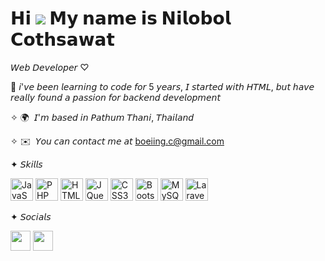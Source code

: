 # 𝗛𝗶 ![](https://user-images.githubusercontent.com/18350557/176309783-0785949b-9127-417c-8b55-ab5a4333674e.gif) 𝗠𝘆 𝗻𝗮𝗺𝗲 𝗶𝘀 𝗡𝗶𝗹𝗼𝗯𝗼𝗹 𝗖𝗼𝘁𝗵𝘀𝗮𝘄𝗮𝘁

𝘞𝘦𝘣 𝘋𝘦𝘷𝘦𝘭𝘰𝘱𝘦𝘳 ♡

🌱 𝘪'𝘷𝘦 𝘣𝘦𝘦𝘯 𝘭𝘦𝘢𝘳𝘯𝘪𝘯𝘨 𝘵𝘰 𝘤𝘰𝘥𝘦 𝘧𝘰𝘳 5 𝘺𝘦𝘢𝘳𝘴, 𝘐 𝘴𝘵𝘢𝘳𝘵𝘦𝘥 𝘸𝘪𝘵𝘩 𝘏𝘛𝘔𝘓, 𝘣𝘶𝘵 𝘩𝘢𝘷𝘦 𝘳𝘦𝘢𝘭𝘭𝘺 𝘧𝘰𝘶𝘯𝘥 𝘢 𝘱𝘢𝘴𝘴𝘪𝘰𝘯 𝘧𝘰𝘳 𝘣𝘢𝘤𝘬𝘦𝘯𝘥 𝘥𝘦𝘷𝘦𝘭𝘰𝘱𝘮𝘦𝘯𝘵

✧ 🌍  𝘐'𝘮 𝘣𝘢𝘴𝘦𝘥 𝘪𝘯 𝘗𝘢𝘵𝘩𝘶𝘮 𝘛𝘩𝘢𝘯𝘪, 𝘛𝘩𝘢𝘪𝘭𝘢𝘯𝘥

✧ ✉️  𝘠𝘰𝘶 𝘤𝘢𝘯 𝘤𝘰𝘯𝘵𝘢𝘤𝘵 𝘮𝘦 𝘢𝘵 [boeiing.c@gmail.com](mailto:boeiing.c@gmail.com) 

✦ 𝘚𝘬𝘪𝘭𝘭𝘴
<p align="left">
<a href="https://developer.mozilla.org/en-US/docs/Web/JavaScript" target="_blank" rel="noreferrer"><img src="https://raw.githubusercontent.com/danielcranney/readme-generator/main/public/icons/skills/javascript-colored.svg" width="36" height="36" alt="JavaScript" /></a>
<a href="https://www.php.net/" target="_blank" rel="noreferrer"><img src="https://raw.githubusercontent.com/danielcranney/readme-generator/main/public/icons/skills/php-colored.svg" width="36" height="36" alt="PHP" /></a>
<a href="https://developer.mozilla.org/en-US/docs/Glossary/HTML5" target="_blank" rel="noreferrer"><img src="https://raw.githubusercontent.com/danielcranney/readme-generator/main/public/icons/skills/html5-colored.svg" width="36" height="36" alt="HTML5" /></a>
<a href="https://jquery.com/" target="_blank" rel="noreferrer"><img src="https://raw.githubusercontent.com/danielcranney/readme-generator/main/public/icons/skills/jquery-colored.svg" width="36" height="36" alt="JQuery" /></a>
<a href="https://www.w3.org/TR/CSS/#css" target="_blank" rel="noreferrer"><img src="https://raw.githubusercontent.com/danielcranney/readme-generator/main/public/icons/skills/css3-colored.svg" width="36" height="36" alt="CSS3" /></a>
<a href="https://getbootstrap.com/" target="_blank" rel="noreferrer"><img src="https://raw.githubusercontent.com/danielcranney/readme-generator/main/public/icons/skills/bootstrap-colored.svg" width="36" height="36" alt="Bootstrap" /></a>
<a href="https://www.mysql.com/" target="_blank" rel="noreferrer"><img src="https://raw.githubusercontent.com/danielcranney/readme-generator/main/public/icons/skills/mysql-colored.svg" width="36" height="36" alt="MySQL" /></a>
<a href="https://laravel.com/" target="_blank" rel="noreferrer"><img src="https://raw.githubusercontent.com/danielcranney/readme-generator/main/public/icons/skills/laravel-colored.svg" width="36" height="36" alt="Laravel" /></a>
</p>

✦ 𝘚𝘰𝘤𝘪𝘢𝘭𝘴

<p align="left">
<a href="https://www.github.com/boeiing" target="_blank" rel="noreferrer"><img src="https://raw.githubusercontent.com/danielcranney/readme-generator/main/public/icons/socials/github.svg" width="32" height="32" /></a>
<a href="https://www.linkedin.com/in/boeiing" target="_blank" rel="noreferrer"><img src="https://raw.githubusercontent.com/danielcranney/readme-generator/main/public/icons/socials/linkedin.svg" width="32" height="32" /></a></p>

